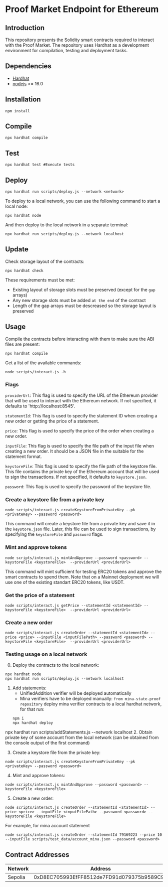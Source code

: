 # Proof Market Endpoint for Ethereum

## Introduction
This repository presents the Solidity smart contracts required to interact with the Proof Market.
The repository uses Hardhat as a development environment for compilation, testing and deployment tasks.

## Dependencies

- [Hardhat](https://hardhat.org/)
- [nodejs](https://nodejs.org/en/) >= 16.0

## Installation
```
npm install
```

## Compile
```
npx hardhat compile
```

## Test
```
npx hardhat test #Execute tests
```

## Deploy
```
npx hardhat run scripts/deploy.js --network <network>
```

To deploy to a local network, you can use the following command to start a local node:
```
npx hardhat node
```
And then deploy to the local network in a separate terminal:
```
npx hardhat run scripts/deploy.js --network localhost
```

## Update
Check storage layout of the contracts:
```
npx hardhat check
```
These requirements must be met:
- Existing layout of storage slots must be preserved (except for the `gap` arrays)
- Any new storage slots must be added `at the end` of the contract
- Length of the gap arrays must be descreased so the storage layout is preserved

## Usage
Compile the contracts before interacting with them to make sure the ABI files are present:
```
npx hardhat compile
```
Get a list of the available commands:
```
node scripts/interact.js -h
```


### Flags

`providerUrl`:
This flag is used to specify the URL of the Ethereum provider that will be used to interact with the Ethereum network.
If not specified, it defaults to 'http://localhost:8545'.

`statementId`:
This flag is used to specify the statement ID when creating a new order or getting the price of a statement.

`price`:
This flag is used to specify the price of the order when creating a new order.

`inputFile`:
This flag is used to specify the file path of the input file when creating a new order.
It should be a JSON file in the suitable for the statement format.

`keystoreFile`:
This flag is used to specify the file path of the keystore file.
This file contains the private key of the Ethereum account that will be used to sign the transactions.
If not specified, it defaults to `keystore.json`.

`password`:
This flag is used to specify the password of the keystore file.

### Create a keystore file from a private key
```
node scripts/interact.js createKeystoreFromPrivateKey --pk <privateKey> --password <password>
```
This command will create a keystore file from a private key and save it in the `keystore.json` file.
Later, this file can be used to sign transactions, by specifying the `keystoreFile` and `password` flags.

### Mint and approve tokens
```
node scripts/interact.js mintAndApprove --password <password> --keystoreFile <keystoreFile>  --providerUrl <providerUrl>
```
This command will mint sufficient for testing ERC20 tokens and approve the smart contracts to spend them.
Note that on a Mainnet deployment we will use one of the existing standart ERC20 tokens, like USDT.

### Get the price of a statement
```
node scripts/interact.js getPrice --statementId <statementId> --keystoreFile <keystoreFile>  --providerUrl <providerUrl>
```


### Create a new order
```
node scripts/interact.js createOrder --statementId <statementId> --price <price> --inputFile <inputFilePath> --password <password> --keystoreFile <keystoreFile>  --providerUrl <providerUrl>
```

### Testing usage on a local network
0. Deploy the contracts to the local network:
```
npx hardhat node
npx hardhat run scripts/deploy.js --network localhost
```
1. Add statements:
    - UnifiedAddition verifier will be deployed automatically
    - Mina verifiers have to be deployed manually: `from mina-state-proof repository` deploy mina verifier contracts to a local hardhat network, for that run:
    ```
    npm i
    npx hardhat deploy
    ```
npx hardhat run scripts/addStatements.js --network localhost
2. Obtain private key of some account from the local network (can be obtained from the console output of the first command)

3. Create a keystore file from the private key:
```
node scripts/interact.js createKeystoreFromPrivateKey --pk <privateKey> --password <password>
```

4. Mint and approve tokens:
```
node scripts/interact.js mintAndApprove --password <password> --keystoreFile <keystoreFile>
```

5. Create a new order:
```
node scripts/interact.js createOrder --statementId <statementId> --price <price> --inputFile <inputFilePath> --password <password> --keystoreFile <keystoreFile>
```

For example, for mina account statement
```
node scripts/interact.js createOrder --statementId 79169223 --price 10 --inputFile scripts/test_data/account_mina.json --password <password>
```

## Contract Addresses

| Network      | Address |
| ----------- | ----------- |
| Sepolia      | 0xD8EC705993EfFF8512de7FD91d079375b9589C90       |

